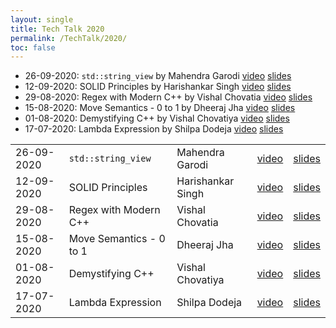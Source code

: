 ```yaml
---
layout: single
title: Tech Talk 2020
permalink: /TechTalk/2020/
toc: false
---
```

- 26-09-2020: `std::string_view` by Mahendra Garodi [video](https://youtu.be/xJ7Y5zdBi8U) [slides](https://github.com/CppIndia-UserGroup/CppIndia-SessionDocuments/tree/master/26-09-2020)
- 12-09-2020: SOLID Principles by Harishankar Singh [video](https://youtu.be/fda77bHlOmk) [slides](https://github.com/CppIndia-UserGroup/CppIndia-SessionDocuments/blob/master/12-09-2020)
- 29-08-2020: Regex with Modern C++ by Vishal Chovatia [video](https://youtu.be/OXPALxWVbCA) [slides](https://github.com/CppIndia-UserGroup/CppIndia-SessionDocuments/tree/master/29-08-2020)
- 15-08-2020: Move Semantics - 0 to 1 by Dheeraj Jha [video](https://youtu.be/QH_9CBKoDTA) [slides](https://github.com/CppIndia-UserGroup/CppIndia-SessionDocuments/tree/master/15-08-2020)
- 01-08-2020: Demystifying C++ by Vishal Chovatiya [video](https://youtu.be/Ev65lLpns7I) [slides](https://github.com/CppIndia-UserGroup/CppIndia-SessionDocuments/blob/master/01-08-2020)
- 17-07-2020: Lambda Expression by Shilpa Dodeja [video](https://youtu.be/p6nCp-mx3Lk) [slides](https://github.com/CppIndia-UserGroup/CppIndia-SessionDocuments/blob/master/17-07-2020)

|   |   |   |   |   |
|---|---|---|---|---|
| 26-09-2020 | `std::string_view` | Mahendra Garodi | [video](https://youtu.be/xJ7Y5zdBi8U) | [slides](https://github.com/CppIndia-UserGroup/CppIndia-SessionDocuments/tree/master/26-09-2020) |
| 12-09-2020 | SOLID Principles | Harishankar Singh | [video](https://youtu.be/fda77bHlOmk) | [slides](https://github.com/CppIndia-UserGroup/CppIndia-SessionDocuments/blob/master/12-09-2020) |
| 29-08-2020 | Regex with Modern C++ | Vishal Chovatia | [video](https://youtu.be/OXPALxWVbCA) | [slides](https://github.com/CppIndia-UserGroup/CppIndia-SessionDocuments/tree/master/29-08-2020) |
| 15-08-2020 | Move Semantics - 0 to 1 | Dheeraj Jha | [video](https://youtu.be/QH_9CBKoDTA) | [slides](https://github.com/CppIndia-UserGroup/CppIndia-SessionDocuments/tree/master/15-08-2020) |
| 01-08-2020 | Demystifying C++ | Vishal Chovatiya | [video](https://youtu.be/Ev65lLpns7I) | [slides](https://github.com/CppIndia-UserGroup/CppIndia-SessionDocuments/blob/master/01-08-2020) |
| 17-07-2020 | Lambda Expression | Shilpa Dodeja | [video](https://youtu.be/p6nCp-mx3Lk) | [slides](https://github.com/CppIndia-UserGroup/CppIndia-SessionDocuments/blob/master/17-07-2020) |
